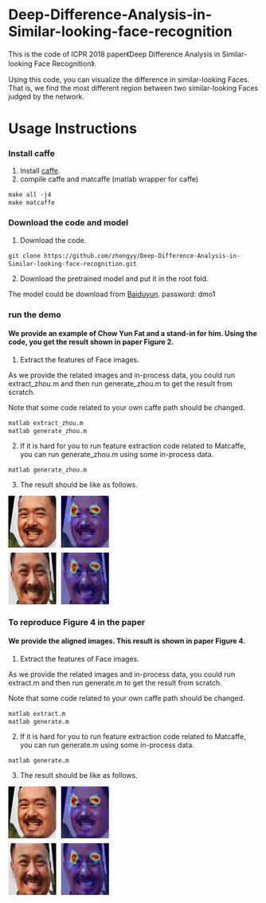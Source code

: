 # Deep-Difference-Analysis-in-Similar-looking-face-recognition
This is the code of ICPR 2018 paper《Deep Difference Analysis in Similar-looking Face Recognition》.

Using this code, you can visualize the difference in similar-looking Faces. 
That is, we find the most different region between two similar-looking Faces judged by the network.   

# Usage Instructions
### Install caffe
1. Install [caffe](https://github.com/BVLC/caffe).
2. compile caffe and matcaffe (matlab wrapper for caffe)
```
make all -j4
make matcaffe
```
### Download the code and model
1. Download the code. 
```
git clone https://github.com/zhongyy/Deep-Difference-Analysis-in-Similar-looking-face-recognition.git
```
2. Download the pretrained model and put it in the root fold. 

The model could be download from [Baiduyun](https://pan.baidu.com/s/19FHYCmDCAKjgNmJVMOvJgA). password: dmo1 

### run the demo 

#### We provide an example of Chow Yun Fat and a stand-in for him. Using the code, you get the result shown in paper Figure 2.

1. Extract the features of Face images.

As we provide the related images and in-process data, you could run extract_zhou.m and then run generate_zhou.m to get the result from scratch. 

Note that some code related to your own caffe path should be changed. 
```
matlab extract_zhou.m
matlab generate_zhou.m
```
2. If it is hard for you to run feature extraction code related to Matcaffe, you can run generate_zhou.m using some in-process data. 
```
matlab generate_zhou.m
```
3. The result should be like as follows.

![Image of zhou](https://github.com/zhongyy/Deep-Difference-Analysis-in-Similar-looking-face-recognition/blob/master/zhou.jpg)

### To reproduce Figure 4 in the paper

#### We provide the aligned images. This result is shown in paper Figure 4.

1. Extract the features of Face images. 

As we provide the related images and in-process data, you could run extract.m and then run generate.m to get the result from scratch. 

Note that some code related to your own caffe path should be changed. 
```
matlab extract.m
matlab generate.m
```
2. If it is hard for you to run feature extraction code related to Matcaffe, you can run generate.m using some in-process data. 
```
matlab generate.m
```
3. The result should be like as follows.

![Images](https://github.com/zhongyy/Deep-Difference-Analysis-in-Similar-looking-face-recognition/blob/master/zhou.jpg)
